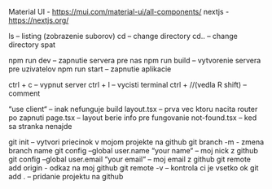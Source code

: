 Material UI - https://mui.com/material-ui/all-components/
nextjs - https://nextjs.org/

ls – listing (zobrazenie suborov)
cd – change directory
cd.. – change directory spat 

npm run dev – zapnutie servera pre nas
npm run build – vytvorenie servera pre uzivatelov
npm run start – zapnutie aplikacie

ctrl + c – vypnut server
ctrl + l – vycisti terminal
ctrl + //(vedla R shift) – comment

“use client“ – inak nefunguje build
layout.tsx – prva vec ktoru nacita router po zapnuti
page.tsx – layout berie info pre fungovanie
not-found.tsx – ked sa stranka nenajde

git init – vytvori priecinok v mojom projekte na github
git branch -m <name> - zmena branch name
git config –global user.name “your name“ – moj nick z github
git config –global user.email “your email“ – moj email z github
git remote add origin <odkaz> - odkaz na moj github
git remote -v – kontrola ci je vsetko ok
git add . – pridanie projektu na github